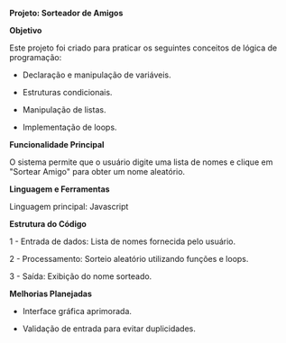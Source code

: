 **Projeto: Sorteador de Amigos**

**Objetivo**

Este projeto foi criado para praticar os seguintes conceitos de lógica de programação:

- Declaração e manipulação de variáveis.
 
- Estruturas condicionais.

- Manipulação de listas.

- Implementação de loops.

**Funcionalidade Principal**

O sistema permite que o usuário digite uma lista de nomes e clique em "Sortear Amigo" para obter um nome aleatório.

**Linguagem e Ferramentas**

Linguagem principal: Javascript

**Estrutura do Código**

1 - Entrada de dados: Lista de nomes fornecida pelo usuário.

2 - Processamento: Sorteio aleatório utilizando funções e loops.

3 - Saída: Exibição do nome sorteado.

**Melhorias Planejadas**

+ Interface gráfica aprimorada.

+ Validação de entrada para evitar duplicidades.
